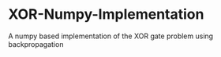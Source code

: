 # XOR-Numpy-Implementation
 A numpy based implementation of the XOR gate problem using backpropagation 
